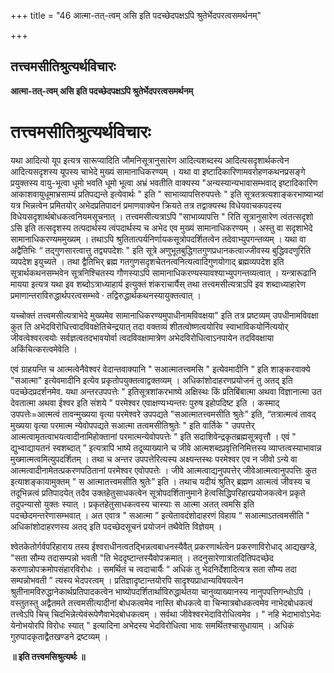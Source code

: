 +++
title = "46 आत्मा-तत्-त्वम् असि इति पदच्छेदपक्षऽपि श्रुतेर्भेदपरत्वसमर्थनम्"

+++


## तत्त्वमसीतिश्रुत्यर्थविचारः

**आत्मा-तत्-त्वम् असि इति पदच्छेदपक्षऽपि श्रुतेर्भेदपरत्वसमर्थनम्**

# तत्त्वमसीतिश्रुत्यर्थविचारः 

यथा आदित्यो यूप इत्यत्र सारूप्यादिति जौमनिसूत्रानुसारेण आदित्यशब्दस्य आदित्यसदृशार्थकत्वेन आदित्यसदृशस्य यूपस्य चाभेदे मुख्यं सामानाधिकरण्यम् । यथा वा इष्टादिकारिणामवरोहणकथनप्रसङ्गे प्रयुक्तस्य वायु-भूत्वा धूमो भवति धूमो भूत्वा अभ्रं भवतीति वाक्यस्य "अन्यस्यान्यभावासम्भवाद् इष्टादिकारिण आकाशवायुधूमाभ्रसाम्यं प्रतिपद्यन्ते इत्येवार्थः " इति " साभाव्यापत्तिरुपपत्तेः " इति सूत्रतत्रत्यशाङ्करभाष्याभ्यां यत्र भिन्नत्वेन प्रमितयोर् अभेदप्रतिपादनं प्रमाणवाक्येन क्रियते तत्र तद्वाक्यस्थ विधेयवाचकपदस्य विधेयसदृशार्थबोधकत्वनियमसूचनात् । तत्त्वमसीत्यत्राऽपि "साभाव्यापत्ति " रिति सूत्रानुसारेण त्वंतत्सदृशो ऽसि इति तत्सदृशस्य तत्पदार्थस्य त्वंपदार्थस्य च अभेद एव मुख्यं सामानाधिकरण्यम् । अस्तु वा सदृशाभेदे सामानाधिकरण्यममुख्यम् । तथाऽपि श्रुतितात्पर्यनिर्णायकसूत्रोपदर्शितत्वेन तदेवाभ्युपगन्तव्यम् । यथा वा अद्वैतिभिः “ तद्गुणसारत्वात्तु तद्व्यपदेशः " इति सूत्रे अणुभूतबुद्धिगतगुणप्रधानकत्वाज्जीवस्य बुद्धिवदणुरिति व्यपदेश इयुच्यते । तथा द्वैतिभिर् ब्रह्म गतगुणसदृशचेतनत्वनित्यत्वादिगुणयोगाद् ब्रह्मव्यपदेश इति सूत्रार्थकथनसम्भवेन सूत्रनिश्चितस्य गौणस्याऽपि सामानाधिकरण्यस्यावश्याभ्युपगन्तव्यत्वात् । यन्त्रारूढानि मायया इत्यत्र यथा इव शब्दोऽत्राध्याहार्य इत्युक्तं शंकराचार्यैस् तथा तत्त्वमसीत्यत्राऽपि इव शब्दाध्याहारेण प्रमाणान्तराविरुद्धार्थपरत्वसम्भवे · तद्विरुद्धार्थकथनस्यायुक्तत्वात् ।

यच्चोक्तं तत्त्वमसीत्यत्राभेदे मुख्यमेव सामानाधिकरण्यमुपाधीनामविवक्षया" इति तत्र प्रष्टव्यम् उपधीनामविवक्षा कुत ति अभेदविरोधित्त्वादविवक्षेतिचेन्द्रयात् तदा वक्तव्यं शीतत्वोष्णत्वयोरिव स्वाभाविकयोर्नित्ययोर् जीवत्वेश्वरत्वयोः सर्वज्ञत्वतदभावयोर्वा त्वदविवक्षामात्रेण अभेदविरोधित्वाऽनपायेन तदविवक्षाया अकिंचित्करत्वमेवेति ।

एवं ग्राहयन्ति च आत्मत्वेनैवेश्वरं वेदान्तवाक्यानि " सआत्मातत्त्वमसि " इत्येवमादीनि " इति शाङ्करवाक्ये "सआत्मा" इत्येवमादीनि इत्येव प्रकृतोपयुक्तत्वाद्वक्तव्यम् । अधिकांशोदाहरणप्रयोजनं तु अतद् इति पदच्छेदप्रदर्शनमेव. यथा अन्तरउपपत्तेः " इतिसूत्रशांकरभाष्ये अक्षिस्थः किं प्रतिबिंबात्मा अथवा विज्ञानात्मा उत देवतात्मा अथवा ईश्वर इति संशये " परमेश्वर एवाक्षण्यभ्यन्तरः पुरुष इहोपदिष्ट इति । कस्माद् उपपत्तेः=आत्मत्वं तावन्मुख्यया वृत्या परमेश्वरे उपपद्यते "सआत्मातत्त्वमसीति श्रुतेः" इति, “तत्रात्मत्वं तावद् मुख्यया वृत्या परमात्म न्येवोपपद्यते सआत्मा तत्वमसीतिश्रुतेः " इति वार्तिके " उपपत्तेर् आत्मत्वामृतत्वाभयत्वादीनामिहोक्तानां परमात्मन्येवोपपत्तेः " इति सदाशिवेन्द्रकृतब्रह्मसूत्रवृत्तौ । एवं " द्युभ्वाद्यायतनं स्वशब्दात् ” इत्यत्रापि भाष्ये तदूव्याख्याने च जीवे आत्मशब्दप्रवृत्तिनिमित्तस्य व्याप्तत्वस्याभावान्न मुख्मात्मत्वमित्युपदर्शितम् । तथा च अन्तर उपपत्तेरित्यस्य अक्ष्यन्तस्थः परमेश्वर एव न जीवो ऽन्ये वा आत्मत्वादीनामेतत्प्रकरणपठितानां परमेश्वर एवोपपत्तेः । जीवे आत्मत्वाद्यनुपपत्तेर् जीवेआत्मत्वानुपपत्तिः कुत इत्याशङ्कायामुक्तम् " स आत्मातत्त्वमसीति श्रुतेः” इति । तथाच यदीयं श्रुतिर् ब्रह्मण आत्मत्वं जीवस्य च तदूभिन्नत्वं प्रतिपादयेत् तदैव उक्तहेतुसाधकत्वेन सूत्रोपदर्शितानुमाने हेत्वसिद्धिपरिहारप्रयोजकत्वेन प्रकृते तदुपन्यासो युक्तः स्यात् । प्रकृतहेतुसाधकत्वस्य चास्याः स आत्मा अतत् त्वमसि इति पदच्छेदमन्तरेणासम्भवात् । अत एवात्र " सआत्मा ” इत्येतावदंशोदाहरणं विहाय “ सआत्माऽतत्वमसीति " अधिकांशोदाहरणस्य अतद् इति पदच्छेदसूचनं प्रयोजनं तथैवेति विज्ञेयम् ।

श्वेतकेतोर्गर्वपरिहाराय तस्य ईश्वराधीनत्वतद्भिन्नत्वबाधनस्यैवैत् प्रकरणार्थत्वेन प्रकरणाविरोधाद् आद्यखण्डे, "सता सौम्य तदासम्पन्नो भवती "ति भेददृष्टान्तस्यैवोपक्रमात् । तदनुसारेणात्रातदितिपदच्छेद करणान्नोपक्रमोपसंहारविरोधः । समर्थितं च त्वदाचार्यैः “ अधिकं तु भेदनिर्देशादित्यत्र सता सौम्य तदा सम्पन्नोभवती ” त्यस्य भेदपरत्वम् । प्रतिज्ञादृष्टान्तयोरपि सादृश्यप्राधान्यविषयत्वेन श्रुतीनामविरुद्धानेकार्थप्रतिपादकत्वेन भाष्योपदर्शितार्थाविरुद्धार्थतया चानुव्याख्यानस्य नानुपपत्तिगन्धोऽपि । वस्तुतस्तु अद्वैतमते तत्त्वमसीत्यादीनां बोधकत्वमेव नास्ति बोधकत्वे वा चिन्मात्रबोधकत्वमेव नाभेदबोधकत्वं तत्त्वेऽपि चिच् चिदभिन्नेत्येवंरूपेणैवाभेदबोधकत्वम् । सर्वथा जीवेश्वरभेदाविरोधित्वमेव । " नहि भेदाभावोऽभेदः येनोभयोरपि विरोधः स्यात् " इत्यादिना अभेदस्य भेदविरोधित्वा भावः समर्थितश्चासुधायाम् । अधिकं गुरुपादकृताद्वैतखण्डने द्रष्टव्यम् ।

**॥ इति तत्त्वमसिश्रुत्यर्थः ॥**

